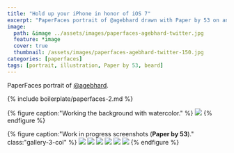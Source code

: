 ```yaml
---
title: "Hold up your iPhone in honor of iOS 7"
excerpt: "PaperFaces portrait of @agebhard drawn with Paper by 53 on an iPad."
image: 
  path: &image ../assets/images/paperfaces-agebhard-twitter.jpg 
  feature: *image
  cover: true
  thumbnail: /assets/images/paperfaces-agebhard-twitter-150.jpg
categories: [paperfaces]
tags: [portrait, illustration, Paper by 53, beard]
---
```


PaperFaces portrait of <a href="https://twitter.com/agebhard">@agebhard</a>.

{% include boilerplate/paperfaces-2.md %}

{% figure caption:"Working the background with watercolor." %}
[![](/assets/images/paperfaces-agebhard-process-1-750.jpg)](/assets/images/paperfaces-agebhard-process-1-lg.jpg)
{% endfigure %}

{% figure caption:"Work in progress screenshots (**Paper by 53**)." class:"gallery-3-col" %}
[![](/assets/images/paperfaces-agebhard-process-2-600.jpg)](/assets/images/paperfaces-agebhard-process-2-lg.jpg)
[![](/assets/images/paperfaces-agebhard-process-3-600.jpg)](/assets/images/paperfaces-agebhard-process-3-lg.jpg)
[![](/assets/images/paperfaces-agebhard-process-4-600.jpg)](/assets/images/paperfaces-agebhard-process-4-lg.jpg)
[![](/assets/images/paperfaces-agebhard-process-5-600.jpg)](/assets/images/paperfaces-agebhard-process-5-lg.jpg)
[![](/assets/images/paperfaces-agebhard-process-6-600.jpg)](/assets/images/paperfaces-agebhard-process-6-lg.jpg)
[![](/assets/images/paperfaces-agebhard-process-7-600.jpg)](/assets/images/paperfaces-agebhard-process-7-lg.jpg)
{% endfigure %}
